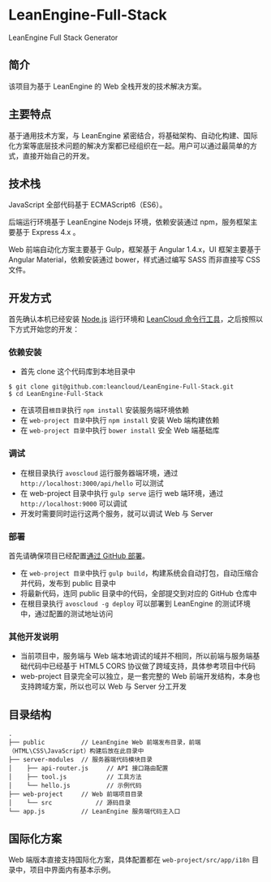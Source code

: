 # LeanEngine-Full-Stack
LeanEngine Full Stack Generator

## 简介

该项目为基于 LeanEngine 的 Web 全栈开发的技术解决方案。

## 主要特点

基于通用技术方案，与 LeanEngine 紧密结合，将基础架构、自动化构建、国际化方案等底层技术问题的解决方案都已经组织在一起。用户可以通过最简单的方式，直接开始自己的开发。

## 技术栈

JavaScript 全部代码基于 ECMAScript6（ES6）。

后端运行环境基于 LeanEngine Nodejs 环境，依赖安装通过 npm，服务框架主要基于 Express 4.x 。

Web 前端自动化方案主要基于 Gulp，框架基于 Angular 1.4.x，UI 框架主要基于 Angular Material，依赖安装通过 bower，样式通过编写 SASS 而非直接写 CSS 文件。

## 开发方式

首先确认本机已经安装 [Node.js](http://nodejs.org/) 运行环境和 [LeanCloud 命令行工具](https://leancloud.cn/docs/cloud_code_commandline.html)，之后按照以下方式开始您的开发：

### 依赖安装

* 首先 clone 这个代码库到本地目录中
```
$ git clone git@github.com:leancloud/LeanEngine-Full-Stack.git
$ cd LeanEngine-Full-Stack
```
* 在该项目`根目录`执行 `npm install` 安装服务端环境依赖
* 在 `web-project 目录`中执行 `npm install` 安装 Web 端构建依赖
* 在 `web-project 目录`中执行 `bower install` 安全 Web 端基础库

### 调试

* 在根目录执行 `avoscloud` 运行服务器端环境，通过 `http://localhost:3000/api/hello` 可以测试
* 在 web-project 目录中执行 `gulp serve` 运行 web 端环境，通过 `http://localhost:9000` 可以调试
* 开发时需要同时运行这两个服务，就可以调试 Web 与 Server

### 部署

首先请确保项目已经配置[通过 GitHub 部署](https://leancloud.cn/docs/leanengine_guide-node.html#使用_GitHub_托管源码)。

* 在 `web-project 目录`中执行 `gulp build`，构建系统会自动打包，自动压缩合并代码，发布到 public 目录中
* 将最新代码，连同 public 目录中的代码，全部提交到对应的 GitHub 仓库中
* 在根目录执行 `avoscloud -g deploy` 可以部署到 LeanEngine 的测试环境中，通过配置的测试地址访问

### 其他开发说明

* 当前项目中，服务端与 Web 端本地调试的域并不相同，所以前端与服务端基础代码中已经基于 HTML5 CORS 协议做了跨域支持，具体参考项目中代码
* web-project 目录完全可以独立，是一套完整的 Web 前端开发结构，本身也支持跨域方案，所以也可以 Web 与 Server 分工开发

## 目录结构

```
.
├── public          // LeanEngine Web 前端发布目录，前端（HTML\CSS\JavaScript）构建后放在此目录中
├── server-modules  // 服务器端代码模块目录
│    ├── api-router.js     // API 接口路由配置
│    ├── tool.js           // 工具方法
│    └── hello.js          // 示例代码
├── web-project     // Web 前端项目目录
│    └── src            // 源码目录
└── app.js          // LeanEngine 服务端代码主入口
```

## 国际化方案

Web 端版本直接支持国际化方案，具体配置都在 `web-project/src/app/i18n` 目录中，项目中界面内有基本示例。



